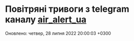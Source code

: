 # Повітряні тривоги з telegram каналу [air_alert_ua](https://t.me/air_alert_ua)

Оновлено:
четвер, 28 липня 2022 20:00:03 +0300
